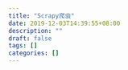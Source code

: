 ```yaml
---
title: "Scrapy爬虫"
date: 2019-12-03T14:39:55+08:00
description: ""
draft: false
tags: []
categories: []
---
```


<!--more-->
